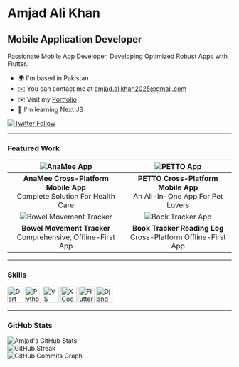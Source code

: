# Amjad Ali Khan

## Mobile Application Developer

Passionate Mobile App Developer, Developing Optimized Robust Apps with Flutter.

- 🌍  I'm based in Pakistan  
- ✉️  You can contact me at [amjad.alikhan2025@gmail.com](mailto:amjad.alikhan2025@gmail.com)  
- ✉️  Visit my [Portfolio](https://transparent-kryptops-f94.notion.site/Amjad-s-Portfolio-4d430d90691344cfada932aff5912e7b)  
- 🧠  I'm learning Next.JS  

[![Twitter Follow](https://img.shields.io/twitter/follow/amjad25?logo=twitter&style=for-the-badge&color=0891b2&labelColor=1c1917)](https://www.x.com/amjad25)

---

### Featured Work

| ![AnaMee App](https://prod-files-secure.s3.us-west-2.amazonaws.com/66b9e74c-cd78-4f34-8d36-c308af73a487/d2f36e7b-8e3a-4e5a-938c-9e0cd8d9477f/Screenshot_2024-11-17_130323.png) | ![PETTO App](https://transparent-kryptops-f94.notion.site/image/https%3A%2F%2Fprod-files-secure.s3.us-west-2.amazonaws.com%2F66b9e74c-cd78-4f34-8d36-c308af73a487%2Fbdae90bf-c902-4857-96f9-261de26e3223%2FScreenshot_2024-11-17_130959.png?table=block&id=bbebd2a1-5be7-4e36-94c0-dca6fdff7075&spaceId=66b9e74c-cd78-4f34-8d36-c308af73a487&width=1420&userId=&cache=v2) |
|:-------------------------------------------------------------------------------------------------------------------:|:-------------------------------------------------------------------------------------------------------------:|
| **AnaMee Cross-Platform Mobile App** <br> Complete Solution For Health Care                                         | **PETTO Cross-Platform Mobile App** <br> An All-In-One App For Pet Lovers                                     |
| ![Bowel Movement Tracker](https://prod-files-secure.s3.us-west-2.amazonaws.com/66b9e74c-cd78-4f34-8d36-c308af73a487/f2328268-72ca-4bbe-b962-1ec78486bfd0/image.png) | ![Book Tracker App](https://prod-files-secure.s3.us-west-2.amazonaws.com/66b9e74c-cd78-4f34-8d36-c308af73a487/f2328268-72ca-4bbe-b962-1ec78486bfd0/image.png) |
| **Bowel Movement Tracker** <br> Comprehensive, Offline-First App                                                   | **Book Tracker Reading Log** <br> Cross-Platform Offline-First App                                           |

---

### Skills

<p align="left">
<a href="https://dart.dev/" target="_blank" rel="noreferrer"><img src="https://raw.githubusercontent.com/danielcranney/readme-generator/main/public/icons/skills/dart-colored.svg" width="36" height="36" alt="Dart" /></a>
<a href="https://www.python.org/" target="_blank" rel="noreferrer"><img src="https://raw.githubusercontent.com/danielcranney/readme-generator/main/public/icons/skills/python-colored.svg" width="36" height="36" alt="Python" /></a>
<a href="https://code.visualstudio.com/" target="_blank" rel="noreferrer"><img src="https://raw.githubusercontent.com/danielcranney/readme-generator/main/public/icons/skills/visualstudiocode.svg" width="36" height="36" alt="VS Code" /></a>
<a href="https://www.xcode.com" target="_blank" rel="noreferrer"><img src="https://raw.githubusercontent.com/danielcranney/readme-generator/main/public/icons/skills/xcode.svg" width="36" height="36" alt="XCode" /></a>
<a href="https://flutter.dev/" target="_blank" rel="noreferrer"><img src="https://raw.githubusercontent.com/danielcranney/readme-generator/main/public/icons/skills/flutter-colored.svg" width="36" height="36" alt="Flutter" /></a>
<a href="https://www.djangoproject.com/" target="_blank" rel="noreferrer"><img src="https://raw.githubusercontent.com/danielcranney/readme-generator/main/public/icons/skills/django-colored-dark.svg" width="36" height="36" alt="Django" /></a>
</p>

---

### GitHub Stats

![Amjad's GitHub Stats](https://github-readme-stats.vercel.app/api?username=amjad25&show_icons=true&hide=&count_private=true&title_color=0891b2&text_color=ffffff&icon_color=0891b2&bg_color=1c1917&hide_border=true&show_icons=true)  
![GitHub Streak](https://github-readme-streak-stats.herokuapp.com/?user=amjad25&stroke=ffffff&background=1c1917&ring=0891b2&fire=0891b2&currStreakNum=ffffff&currStreakLabel=0891b2&sideNums=ffffff&sideLabels=ffffff&dates=ffffff&hide_border=true)  
![GitHub Commits Graph](https://github-readme-activity-graph.cyclic.app/graph?username=amjad25&bg_color=1c1917&color=ffffff&line=0891b2&point=ffffff&area_color=1c1917&area=true&hide_border=true&custom_title=GitHub%20Commits%20Graph)
